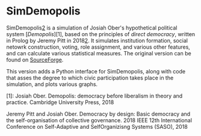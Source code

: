 # SimDemopolis

SimDemopolis[2][] is a simulation of Josiah Ober's hypothetical political system [_Demopolis_][1], based on the principles of _direct democracy_, written in Prolog by Jeremy Pitt in 2018[2][]. It simulates institution formation, social netowrk construction, voting, role assignment, and various other features, and can calculate various statistical measures. The original version can be found on [SourceForge][3]. 

This version adds a Python interface for SimDemopolis, along with code that asses the degree to which civic participation takes place in the simulation, and plots various graphs.

[1]: 
Josiah Ober. Demopolis: democracy before liberalism in theory and practice. Cambridge University Press, 2018

[2]: #2
Jeremy Pitt and Josiah Ober. Democracy by design: Basic democracy and the self-organisation of collective governance. 2018 IEEE 12th International Conference on Self-Adaptive and SelfOrganizisng Systems (SASO), 2018

[3]: https://sourceforge.net/projects/simdemopolis/  
